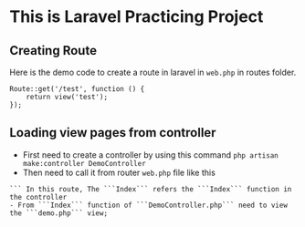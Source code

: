 # This is Laravel Practicing Project


## Creating Route
Here is the demo code to create a route in laravel in `web.php` in routes folder.
```
Route::get('/test', function () {
    return view('test');
});
```

## Loading view pages from controller
- First need to create a controller by using this command ```php artisan make:controller DemoController```
- Then need to call it from router ```web.php``` file like this 
```Route::get("/demo",[DemoController::class, 'Index']);
``` In this route, The ```Index``` refers the ```Index``` function in the controller
- From ```Index``` function of ```DemoController.php``` need to view the ```demo.php``` view; 